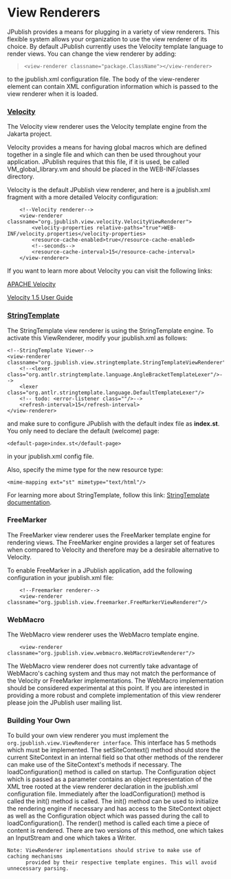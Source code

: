 # View Renderers #

JPublish provides a means for plugging in a variety of view renderers. This flexible system allows your organization to use the view renderer of its choice. By default JPublish currently uses the Velocity template language to render views. You can change the view renderer by adding:

> `<view-renderer classname="package.ClassName"></view-renderer> `

to the jpublish.xml configuration file. The body of the view-renderer element can contain XML configuration information which is passed to the view renderer when it is loaded.

### [Velocity](http://velocity.apache.org/engine/devel/index.html) ###

The Velocity view renderer uses the Velocity template engine from the Jakarta project.

Velocity provides a means for having global macros which are defined together in a single file and which can then be used throughout your application. JPublish requires that this file, if it is used, be called VM\_global\_library.vm and should be placed in the WEB-INF/classes directory.

Velocity is the default JPublish view renderer, and here is a jpublish.xml fragment with a more detailed Velocity configuration:
```
    <!--Velocity renderer-->
    <view-renderer classname="org.jpublish.view.velocity.VelocityViewRenderer">
        <velocity-properties relative-paths="true">WEB-INF/velocity.properties</velocity-properties>
        <resource-cache-enabled>true</resource-cache-enabled>
        <!--seconds-->
        <resource-cache-interval>15</resource-cache-interval>
    </view-renderer>
```

If you want to learn more about Velocity you can visit the following links:

[APACHE Velocity](http://velocity.apache.org/engine/devel/index.html)

[Velocity 1.5 User Guide](http://jpublish.googlecode.com/files/VelocityUsersGuide.pdf)




### [StringTemplate](http://www.stringtemplate.org/) ###
The StringTemplate view renderer is using the StringTemplate engine. To activate this ViewRenderer, modify your jpublish.xml as follows:
```
<!--StringTemplate Viewer-->
<view-renderer classname="org.jpublish.view.stringtemplate.StringTemplateViewRenderer">
    <!--<lexer class="org.antlr.stringtemplate.language.AngleBracketTemplateLexer"/>-->
    <lexer class="org.antlr.stringtemplate.language.DefaultTemplateLexer"/>
    <!-- todo: <error-listener class=""/>-->
    <refresh-interval>15</refresh-interval>
</view-renderer>
```

and make sure to configure JPublish with the default index file as **index.st**. You only need to declare the default (welcome) page:
```
<default-page>index.st</default-page>
```
in your jpublish.xml config file.

Also, specify the mime type for the new resource type:
```
<mime-mapping ext="st" mimetype="text/html"/>
```

For learning more about StringTemplate, follow this link: [StringTemplate documentation](http://www.antlr.org/wiki/x/zwQ).

### FreeMarker ###

The FreeMarker view renderer uses the FreeMarker template engine for rendering views. The FreeMarker engine provides a larger set of features when compared to Velocity and therefore may be a desirable alternative to Velocity.

To enable FreeMarker in a JPublish application, add the following configuration in your jpublish.xml file:
```
    <!--Freemarker renderer-->
    <view-renderer classname="org.jpublish.view.freemarker.FreeMarkerViewRenderer"/>
```


### WebMacro ###

The WebMacro view renderer uses the WebMacro template engine.
```
    <view-renderer classname="org.jpublish.view.webmacro.WebMacroViewRenderer"/>
```

The WebMacro view renderer does not currently take advantage of WebMacro's caching system and thus may not match the performance of the Velocity or FreeMarker implementations. The WebMacro implementation should be considered experimental at this point. If you are interested in providing a more robust and complete implementation of this view renderer please join the JPublish user mailing list.


### Building Your Own ###

To build your own view renderer you must implement the `org.jpublish.view.ViewRenderer interface`. This interface has 5 methods which must be implemented. The setSiteContext() method should store the current SiteContext in an internal field so that other methods of the renderer can make use of the SiteContext's methods if necessary. The loadConfiguration() method is called on startup. The Configuration object which is passed as a parameter contains an object representation of the XML tree rooted at the view renderer declaration in the jpublish.xml configuration file. Immediately after the loadConfiguration() method is called the init() method is called. The init() method can be used to initialize the rendering engine if necessary and has access to the SiteContext object as well as the Configuration object which was passed during the call to loadConfiguration(). The render() method is called each time a piece of content is rendered. There are two versions of this method, one which takes an InputStream and one which takes a Writer.

```
Note: ViewRenderer implementations should strive to make use of caching mechanisms
      provided by their respective template engines. This will avoid unnecessary parsing.
```







